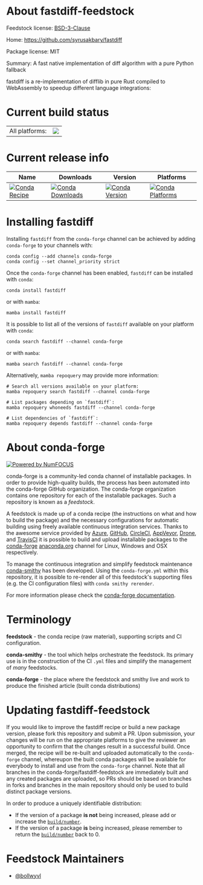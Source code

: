 About fastdiff-feedstock
========================

Feedstock license: [BSD-3-Clause](https://github.com/conda-forge/fastdiff-feedstock/blob/main/LICENSE.txt)

Home: https://github.com/syrusakbary/fastdiff

Package license: MIT

Summary: A fast native implementation of diff algorithm with a pure Python fallback

fastdiff is a re-implementation of difflib in pure Rust compiled to
WebAssembly to speedup different language integrations:


Current build status
====================


<table><tr><td>All platforms:</td>
    <td>
      <a href="https://dev.azure.com/conda-forge/feedstock-builds/_build/latest?definitionId=7117&branchName=main">
        <img src="https://dev.azure.com/conda-forge/feedstock-builds/_apis/build/status/fastdiff-feedstock?branchName=main">
      </a>
    </td>
  </tr>
</table>

Current release info
====================

| Name | Downloads | Version | Platforms |
| --- | --- | --- | --- |
| [![Conda Recipe](https://img.shields.io/badge/recipe-fastdiff-green.svg)](https://anaconda.org/conda-forge/fastdiff) | [![Conda Downloads](https://img.shields.io/conda/dn/conda-forge/fastdiff.svg)](https://anaconda.org/conda-forge/fastdiff) | [![Conda Version](https://img.shields.io/conda/vn/conda-forge/fastdiff.svg)](https://anaconda.org/conda-forge/fastdiff) | [![Conda Platforms](https://img.shields.io/conda/pn/conda-forge/fastdiff.svg)](https://anaconda.org/conda-forge/fastdiff) |

Installing fastdiff
===================

Installing `fastdiff` from the `conda-forge` channel can be achieved by adding `conda-forge` to your channels with:

```
conda config --add channels conda-forge
conda config --set channel_priority strict
```

Once the `conda-forge` channel has been enabled, `fastdiff` can be installed with `conda`:

```
conda install fastdiff
```

or with `mamba`:

```
mamba install fastdiff
```

It is possible to list all of the versions of `fastdiff` available on your platform with `conda`:

```
conda search fastdiff --channel conda-forge
```

or with `mamba`:

```
mamba search fastdiff --channel conda-forge
```

Alternatively, `mamba repoquery` may provide more information:

```
# Search all versions available on your platform:
mamba repoquery search fastdiff --channel conda-forge

# List packages depending on `fastdiff`:
mamba repoquery whoneeds fastdiff --channel conda-forge

# List dependencies of `fastdiff`:
mamba repoquery depends fastdiff --channel conda-forge
```


About conda-forge
=================

[![Powered by
NumFOCUS](https://img.shields.io/badge/powered%20by-NumFOCUS-orange.svg?style=flat&colorA=E1523D&colorB=007D8A)](https://numfocus.org)

conda-forge is a community-led conda channel of installable packages.
In order to provide high-quality builds, the process has been automated into the
conda-forge GitHub organization. The conda-forge organization contains one repository
for each of the installable packages. Such a repository is known as a *feedstock*.

A feedstock is made up of a conda recipe (the instructions on what and how to build
the package) and the necessary configurations for automatic building using freely
available continuous integration services. Thanks to the awesome service provided by
[Azure](https://azure.microsoft.com/en-us/services/devops/), [GitHub](https://github.com/),
[CircleCI](https://circleci.com/), [AppVeyor](https://www.appveyor.com/),
[Drone](https://cloud.drone.io/welcome), and [TravisCI](https://travis-ci.com/)
it is possible to build and upload installable packages to the
[conda-forge](https://anaconda.org/conda-forge) [anaconda.org](https://anaconda.org/)
channel for Linux, Windows and OSX respectively.

To manage the continuous integration and simplify feedstock maintenance
[conda-smithy](https://github.com/conda-forge/conda-smithy) has been developed.
Using the ``conda-forge.yml`` within this repository, it is possible to re-render all of
this feedstock's supporting files (e.g. the CI configuration files) with ``conda smithy rerender``.

For more information please check the [conda-forge documentation](https://conda-forge.org/docs/).

Terminology
===========

**feedstock** - the conda recipe (raw material), supporting scripts and CI configuration.

**conda-smithy** - the tool which helps orchestrate the feedstock.
                   Its primary use is in the construction of the CI ``.yml`` files
                   and simplify the management of *many* feedstocks.

**conda-forge** - the place where the feedstock and smithy live and work to
                  produce the finished article (built conda distributions)


Updating fastdiff-feedstock
===========================

If you would like to improve the fastdiff recipe or build a new
package version, please fork this repository and submit a PR. Upon submission,
your changes will be run on the appropriate platforms to give the reviewer an
opportunity to confirm that the changes result in a successful build. Once
merged, the recipe will be re-built and uploaded automatically to the
`conda-forge` channel, whereupon the built conda packages will be available for
everybody to install and use from the `conda-forge` channel.
Note that all branches in the conda-forge/fastdiff-feedstock are
immediately built and any created packages are uploaded, so PRs should be based
on branches in forks and branches in the main repository should only be used to
build distinct package versions.

In order to produce a uniquely identifiable distribution:
 * If the version of a package **is not** being increased, please add or increase
   the [``build/number``](https://docs.conda.io/projects/conda-build/en/latest/resources/define-metadata.html#build-number-and-string).
 * If the version of a package **is** being increased, please remember to return
   the [``build/number``](https://docs.conda.io/projects/conda-build/en/latest/resources/define-metadata.html#build-number-and-string)
   back to 0.

Feedstock Maintainers
=====================

* [@bollwyvl](https://github.com/bollwyvl/)


